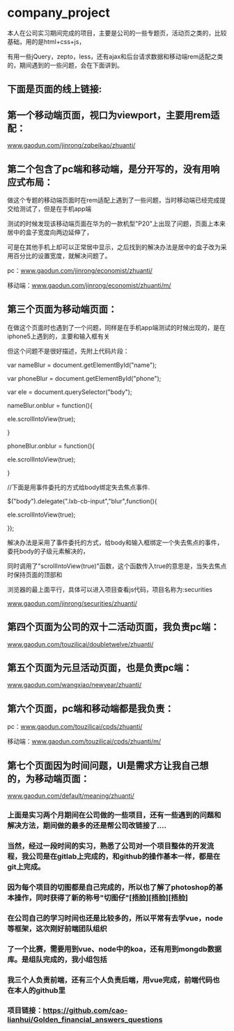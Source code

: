 # company_project
本人在公司实习期间完成的项目，主要是公司的一些专题页，活动页之类的，比较基础，用的是html+css+js，

有用一些jQuery，zepto，less，还有ajax和后台请求数据和移动端rem适配之类的，期间遇到的一些问题，会在下面讲到。

## 下面是页面的线上链接:

## 第一个移动端页面，视口为viewport，主要用rem适配：

www.gaodun.com/jinrong/zqbeikao/zhuanti/

## 第二个包含了pc端和移动端，是分开写的，没有用响应式布局：

做这个专题的移动端页面时在rem适配上遇到了一些问题，当时移动端已经完成提交给测试了，但是在手机app端

测试的时候发现该移动端页面在华为的一款机型"P20"上出现了问题，页面上本来居中的盒子宽度向两边延伸了，

可是在其他手机上却可以正常居中显示，之后找到的解决办法是居中的盒子改为采用百分比的设置宽度，就解决问题了。

pc：www.gaodun.com/jinrong/economist/zhuanti/

移动端：www.gaodun.com/jinrong/economist/zhuanti/m/

## 第三个页面为移动端页面：

在做这个页面时也遇到了一个问题，同样是在手机app端测试的时候出现的，是在iphone5上遇到的，主要和输入框有关

但这个问题不是很好描述，先附上代码片段：

var nameBlur = document.getElementById("name");

var phoneBlur = document.getElementById("phone");

var ele = document.querySelector("body");

nameBlur.onblur = function(){
	
  ele.scrollIntoView(true);

}

phoneBlur.onblur = function(){
		
  ele.scrollIntoView(true);
	
}
	
//下面是用事件委托的方式给body绑定失去焦点事件.
	
$("body").delegate(".lxb-cb-input","blur",function(){
	  
  ele.scrollIntoView(true);
	
});

解决办法是采用了事件委托的方式，给body和输入框绑定一个失去焦点的事件，委托body的子级元素解决的，

同时调用了"scrollIntoView(true)"函数，这个函数传入true的意思是，当失去焦点时保持页面的顶部和

浏览器的最上面平行，具体可以进入项目查看js代码，项目名称为:securities

www.gaodun.com/jinrong/securities/zhuanti/

## 第四个页面为公司的双十二活动页面，我负责pc端：

www.gaodun.com/touzilicai/doubletwelve/zhuanti/

## 第五个页面为元旦活动页面，也是负责pc端：

www.gaodun.com/wangxiao/newyear/zhuanti/

## 第六个页面，pc端和移动端都是我负责：

pc：www.gaodun.com/touzilicai/cpds/zhuanti/

移动端：www.gaodun.com/touzilicai/cpds/zhuanti/m/

## 第七个页面因为时间问题，UI是需求方让我自己想的，为移动端页面：

www.gaodun.com/default/meaning/zhuanti/

### 上面是实习两个月期间在公司做的一些项目，还有一些遇到的问题和解决方法，期间做的最多的还是帮公司改链接了....

### 当然，经过一段时间的实习，熟悉了公司对一个项目整体的开发流程，我公司是在gitlab上完成的，和github的操作基本一样，都是在git上完成。

### 因为每个项目的切图都是自己完成的，所以也了解了photoshop的基本操作，同时获得了新的称号"切图仔"[捂脸][捂脸][捂脸]

### 在公司自己的学习时间也还是比较多的，所以平常有去学vue，node等框架，这次刚好前端团队组织

### 了一个比赛，需要用到vue、node中的koa，还有用到mongdb数据库。是组队完成的，我小组包括

### 我三个人负责前端，还有三个人负责后端，用vue完成，前端代码也在本人的github里

### 项目链接：https://github.com/cao-lianhui/Golden_financial_answers_questions
